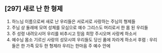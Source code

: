 ## [297] 새로 난 한 형제

1) 하느님 이름으로써 새로 난 우리들은 서로서로 사랑하는 주님의 형제들
2) 주님 상 둘레에 모여 성체를 모심으로 예수 그리스도 머리로서 한 몸 된 우리들 
3) 주 성령 내려오시어 우리를 비추시고 믿음 희망 주시오며 사랑케 하소서
4) 예수님 몸소 기르신 사랑의 성모시여 우리들도 당신 품에 자라게 하소서
후렴 : 우리들은 한 가족 모두 한 형제라 우리는 한마음 주 예수 안에

